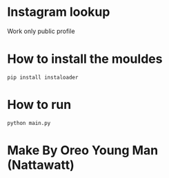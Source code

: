 # Instagram lookup   
Work only public profile   
# How to install the mouldes
```pip install instaloader```<br>
# How to run <br>
```python main.py```
# Make By Oreo Young Man (Nattawatt)